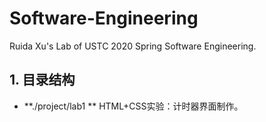 # Software-Engineering
Ruida Xu's Lab of USTC 2020 Spring Software Engineering.



## 1. 目录结构

* **./project/lab1 ** HTML+CSS实验：计时器界面制作。